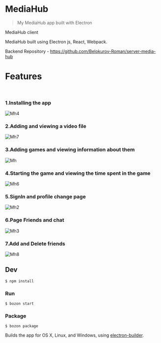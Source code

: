 # MediaHub

> My MediaHub app built with Electron

MediaHub client

MediaHub built using Electron js, React, Webpack.

Backend Repository - https://github.com/Belokurov-Roman/server-media-hub

# Features
<br>

### 1.Installing the app

![Mh4](https://user-images.githubusercontent.com/99588173/169649205-0422d060-83b7-4d6b-a218-ec63236e2444.gif)

### 2.Adding and viewing a video file
![Mh7](https://user-images.githubusercontent.com/99588173/169653493-0b50859d-2671-4c15-a4c7-1f76722a42c5.gif)

### 3.Adding games and viewing information about them

![Mh](https://user-images.githubusercontent.com/99588173/169765496-1767c7b9-6b35-4327-8eef-00ed363fc7cc.gif)

### 4.Starting the game and viewing the time spent in the game

![Mh6](https://user-images.githubusercontent.com/99588173/169650293-a958fea6-8985-4efd-95b9-d409d0518d87.gif)

### 5.SignIn and profile change page

![Mh2](https://user-images.githubusercontent.com/99588173/169649186-a173bc68-be4a-4f2a-8ec4-22984d58984e.gif)

### 6.Page Friends and chat

![Mh3](https://user-images.githubusercontent.com/99588173/169649192-68195884-30af-433f-bf9b-7b473d3bd6a8.gif)

### 7.Add and Delete friends

![Mh8](https://user-images.githubusercontent.com/99588173/169653716-afbe7e05-9f04-43dd-bf61-b517dbf6f257.gif)







## Dev

```
$ npm install
```

### Run

```
$ bozon start
```

### Package

```
$ bozon package
```

Builds the app for OS X, Linux, and Windows, using [electron-builder](https://github.com/electron-userland/electron-builder).
